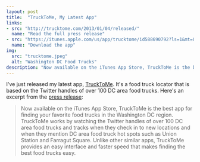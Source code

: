 ```yaml
---
layout: post
title:  "TruckToMe, My Latest App"
links: 
- src: "http://trucktome.com/2013/01/04/released/"
  name: "Read the full press release"
- src: "https://itunes.apple.com/us/app/trucktome/id588690792?ls=1&mt=8"
  name: "Download the app"
img:
  src: "trucktome.jpeg"
  alt: "Washington DC Food Trucks"
description: "Now available on the iTunes App Store, TruckToMe is the best app for finding your favorite food trucks in the Washington DC region. TruckToMe works by watching the Twitter handles of over 100 DC area food trucks and tracks when they check in to new locations and when they mention DC area food truck hot spots such as Union Station and Farragut Square. Unlike other similar apps, TruckToMe provides an easy interface and faster speed that makes finding the best food trucks easy."
---
```


I've just released my latest app, [TruckToMe](https://itunes.apple.com/us/app/trucktome/id588690792?ls=1&mt=8). It's a food truck locator that is based on the Twitter handles of over 100 DC area food trucks. Here's an excerpt from the [press release](http://trucktome.com/2013/01/04/released/):

> Now available on the iTunes App Store, TruckToMe is the best app for finding your favorite food trucks in the Washington DC region. TruckToMe works by watching the Twitter handles of over 100 DC area food trucks and tracks when they check in to new locations and when they mention DC area food truck hot spots such as Union Station and Farragut Square. Unlike other similar apps, TruckToMe provides an easy interface and faster speed that makes finding the best food trucks easy.